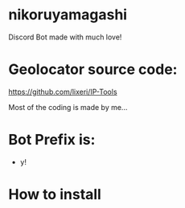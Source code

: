 # nikoruyamagashi
Discord Bot made with much love!

# Geolocator source code:
https://github.com/lixeri/IP-Tools

Most of the coding is made by me...

# Bot Prefix is:
- y!

# How to install




